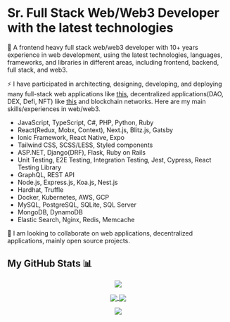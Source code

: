 # Sr. Full Stack Web/Web3 Developer with the latest technologies

🔭 A frontend heavy full stack web/web3 developer with 10+ years experience in web development, using the latest technologies, languages, frameworks, and libraries in different areas, including frontend, backend, full stack, and web3.

⚡ I have participated in architecting, designing, developing, and deploying many full-stack web applications like [this](https://brevanhoward.com), decentralized applications(DAO, DEX, Defi, NFT) like [this](https://www.klimadao.finance) and blockchain networks. Here are my main skills/experiences in web/web3.

- JavaScript, TypeScript, C#, PHP, Python, Ruby
- React(Redux, Mobx, Context), Next.js, Blitz.js, Gatsby
- Ionic Framework, React Native, Expo
- Tailwind CSS, SCSS/LESS, Styled components
- ASP.NET, Django(DRF), Flask, Ruby on Rails
- Unit Testing, E2E Testing, Integration Testing, Jest, Cypress, React Testing Library
- GraphQL, REST API
- Node.js, Express.js, Koa.js, Nest.js
- Hardhat, Truffle
- Docker, Kubernetes, AWS, GCP
- MySQL, PostgreSQL, SQLite, SQL Server
- MongoDB, DynamoDB
- Elastic Search, Nginx, Redis, Memcache

👯 I am looking to collaborate on web applications, decentralized applications, mainly open source projects.

## My GitHub Stats 📊
<p align="center">
	<a href="https://github.com/mastercodercat">
		<img align="center" src="https://github-profile-trophy.vercel.app/?username=mastercodercat&rank=SSS,SS,S,AAA,AA,A&theme=dracula" />
	</a>
</p>
<p align="center">
	<a href="https://github.com/mastercodercat">
		<img align="center" src="https://github-readme-stats.vercel.app/api/top-langs/?username=mastercodercat&langs_count=8&layout=compact&card_width=260&hide=html,scss,makefile,ruby,css,less" />
	</a>
	<a href="https://github.com/mastercodercat">
		<img align="center" src="https://github-readme-stats.vercel.app/api?username=mastercodercat&show_icons=true&theme=dracula" />
	</a>
</p>

<p align="center">
	<a href="https://visitorbadge.io/status?path=https%3A%2F%2Fgithub.com%2Fmastercodercat"><img src="https://api.visitorbadge.io/api/visitors?path=https%3A%2F%2Fgithub.com%2Fmastercodercat&label=VISITORS&labelColor=%232ccce4&countColor=%23263759" /></a>
</p>

